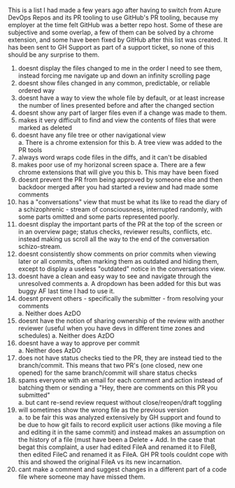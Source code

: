 This is a list I had made a few years ago after having to switch from Azure DevOps Repos and its PR tooling to use GitHub's PR tooling, because my employer at the time felt GitHub was a better repo host.  Some of these are subjective and some overlap, a few of them can be solved by a chrome extension, and some have been fixed by GitHub after this list was created. It has been sent to GH Support as part of a support ticket, so none of this should be any surprise to them.

1. doesnt display the files changed to me in the order I need to see them, instead forcing me navigate up and down an infinity scrolling page
1. doesnt show files changed in any common, predictable, or reliable ordered way
1. doesnt have a way to view the whole file by default, or at least increase the number of lines presented before and after the changed section
1. doesnt show any part of larger files even if a change was made to them.  
1. makes it very difficult to find and view the contents of files that were marked as deleted
1. doesnt have any file tree or other navigational view  
 	a. There is a chrome extension for this
	b. A tree view was added to the PR tools
1. always word wraps code files in the diffs, and it can't be disabled
1. makes poor use of my horizonal screen space
 	a. There are a few chrome extensions that will give you this
	b. This may have been fixed
1. doesnt prevent the PR from being approved by someone else and then backdoor merged after you had started a review and had made some comments
1. has a "conversations" view that must be what its like to read the diary of a schizophrenic - stream of consciousness, interrupted randomly, with some parts omitted and some parts represented poorly.
1. doesnt display the important parts of the PR at the top of the screen or in an overview page; status checks, reviewer results, conflicts, etc. instead making us scroll all the way to the end of the conversation schizo-stream.
1. doesnt consistently show comments on prior commits when viewing later or all commits, often marking them as outdated and hiding them, except to display a useless "outdated" notice in the conversations view.
1. doesnt have a clean and easy way to see and navigate through the unresolved comments
	a. A dropdown has been added for this but was buggy AF last time I had to use it.
1. doesnt prevent others - specifically the submitter - from resolving your comments  
   	a. Neither does AzDO
1. doesnt have the notion of sharing ownership of the review with another reviewer (useful when you have devs in different time zones and schedules)
 	a. Neither does AzDO
1. doesnt have a way to approve per commit  
	a. Neither does AzDO
1. does not have status checks tied to the PR, they are instead tied to the branch/commit. This means that two PR's (one closed, new one opened) for the same branch/commit will share status checks
1. spams everyone with an email for each comment and action instead of batching them or sending a "Hey, there are comments on this PR you submitted"  
	a.  but cant re-send review request without close/reopen/draft toggling  
1. will sometimes show the wrong file as the previous version   
	a. to be fair this was analyzed extensively by GH support and found to be due to how git fails to record explicit user actions (like moving a file and editing it in the same commit) and instead makes an assumption on the history of a file (must have been a Delete + Add. In the case that begat this complaint, a user had edited FileA and renamed it to FileB, then edited FileC and renamed it as FileA. GH PR tools couldnt cope with this and showed the original FileA vs its new incarnation.
1. cant make a comment and suggest changes in a different part of a code file where someone may have missed them.
